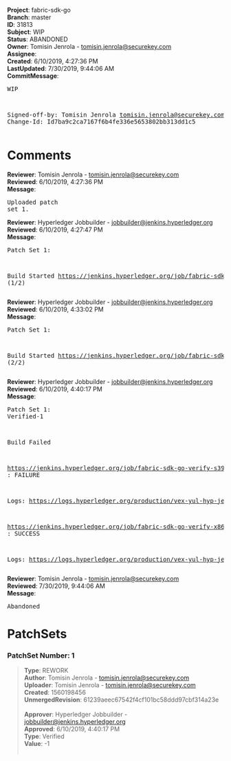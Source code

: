 <strong>Project</strong>: fabric-sdk-go<br><strong>Branch</strong>: master<br><strong>ID</strong>: 31813<br><strong>Subject</strong>: WIP<br><strong>Status</strong>: ABANDONED<br><strong>Owner</strong>: Tomisin Jenrola - tomisin.jenrola@securekey.com<br><strong>Assignee</strong>:<br><strong>Created</strong>: 6/10/2019, 4:27:36 PM<br><strong>LastUpdated</strong>: 7/30/2019, 9:44:06 AM<br><strong>CommitMessage</strong>:<br><pre>WIP

Signed-off-by: Tomisin Jenrola <tomisin.jenrola@securekey.com>
Change-Id: Id7ba9c2ca7167f6b4fe336e5653802bb313dd1c5
</pre><h1>Comments</h1><strong>Reviewer</strong>: Tomisin Jenrola - tomisin.jenrola@securekey.com<br><strong>Reviewed</strong>: 6/10/2019, 4:27:36 PM<br><strong>Message</strong>: <pre>Uploaded patch set 1.</pre><strong>Reviewer</strong>: Hyperledger Jobbuilder - jobbuilder@jenkins.hyperledger.org<br><strong>Reviewed</strong>: 6/10/2019, 4:27:47 PM<br><strong>Message</strong>: <pre>Patch Set 1:

Build Started https://jenkins.hyperledger.org/job/fabric-sdk-go-verify-s390x/217/ (1/2)</pre><strong>Reviewer</strong>: Hyperledger Jobbuilder - jobbuilder@jenkins.hyperledger.org<br><strong>Reviewed</strong>: 6/10/2019, 4:33:02 PM<br><strong>Message</strong>: <pre>Patch Set 1:

Build Started https://jenkins.hyperledger.org/job/fabric-sdk-go-verify-x86_64/157/ (2/2)</pre><strong>Reviewer</strong>: Hyperledger Jobbuilder - jobbuilder@jenkins.hyperledger.org<br><strong>Reviewed</strong>: 6/10/2019, 4:40:17 PM<br><strong>Message</strong>: <pre>Patch Set 1: Verified-1

Build Failed 

https://jenkins.hyperledger.org/job/fabric-sdk-go-verify-s390x/217/ : FAILURE

Logs: https://logs.hyperledger.org/production/vex-yul-hyp-jenkins-3/fabric-sdk-go-verify-s390x/217

https://jenkins.hyperledger.org/job/fabric-sdk-go-verify-x86_64/157/ : SUCCESS

Logs: https://logs.hyperledger.org/production/vex-yul-hyp-jenkins-3/fabric-sdk-go-verify-x86_64/157</pre><strong>Reviewer</strong>: Tomisin Jenrola - tomisin.jenrola@securekey.com<br><strong>Reviewed</strong>: 7/30/2019, 9:44:06 AM<br><strong>Message</strong>: <pre>Abandoned</pre><h1>PatchSets</h1><h3>PatchSet Number: 1</h3><blockquote><strong>Type</strong>: REWORK<br><strong>Author</strong>: Tomisin Jenrola - tomisin.jenrola@securekey.com<br><strong>Uploader</strong>: Tomisin Jenrola - tomisin.jenrola@securekey.com<br><strong>Created</strong>: 1560198456<br><strong>UnmergedRevision</strong>: 61239aeec67542f4cf101bc58ddd97cbf314a23e<br><br><strong>Approver</strong>: Hyperledger Jobbuilder - jobbuilder@jenkins.hyperledger.org<br><strong>Approved</strong>: 6/10/2019, 4:40:17 PM<br><strong>Type</strong>: Verified<br><strong>Value</strong>: -1<br><br></blockquote>